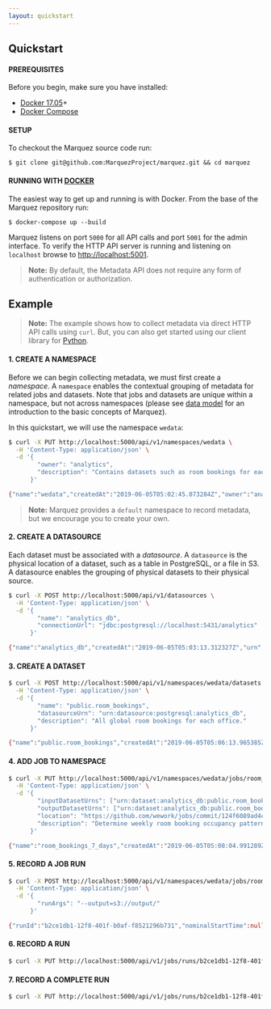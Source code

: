```yaml
---
layout: quickstart
---
```


## Quickstart

#### PREREQUISITES

Before you begin, make sure you have installed:

* [Docker 17.05](https://docs.docker.com/install)+
* [Docker Compose](https://docs.docker.com/compose/install)

#### SETUP

To checkout the Marquez source code run:

```
$ git clone git@github.com:MarquezProject/marquez.git && cd marquez
```

#### RUNNING WITH [DOCKER](https://github.com/MarquezProject/marquez/blob/master/Dockerfile)

The easiest way to get up and running is with Docker. From the base of the Marquez repository run:

```
$ docker-compose up --build
```

Marquez listens on port `5000` for all API calls and port `5001` for the admin interface. To verify the HTTP API server is running and listening on `localhost` browse to [http://localhost:5001](http://localhost:5001).

> **Note:** By default, the Metadata API does not require any form of authentication or authorization.

## Example

> **Note:** The example shows how to collect metadata via direct HTTP API calls using `curl`. But, you can also get started using our client library for [Python](https://github.com/MarquezProject/marquez-python).

#### 1. CREATE A NAMESPACE

Before we can begin collecting metadata, we must first create a _namespace_. A `namespace` enables the contextual grouping of metadata for related jobs and datasets. Note that jobs and datasets are unique within a namespace, but not across namespaces (please see [data model](https://marquezproject.github.io/marquez/#data-model) for an introduction to the basic concepts of Marquez).

In this quickstart, we will use the namespace `wedata`:

```bash
$ curl -X PUT http://localhost:5000/api/v1/namespaces/wedata \
  -H 'Content-Type: application/json' \
  -d '{
        "owner": "analytics",
        "description": "Contains datasets such as room bookings for each office."
      }'

{"name":"wedata","createdAt":"2019-06-05T05:02:45.073284Z","owner":"analytics","description":"Contains datasets such as room bookings for each office."}
```

> **Note:** Marquez provides a `default` namespace to record metadata, but we encourage you to create your own.

#### 2. CREATE A DATASOURCE

Each dataset must be associated with a _datasource_. A `datasource` is the physical location of a dataset, such as a table in PostgreSQL, or a file in S3. A datasource enables the grouping of physical datasets to their physical source.

```bash
$ curl -X POST http://localhost:5000/api/v1/datasources \
  -H 'Content-Type: application/json' \
  -d '{
        "name": "analytics_db",
        "connectionUrl": "jdbc:postgresql://localhost:5431/analytics"
      }'  

{"name":"analytics_db","createdAt":"2019-06-05T05:03:13.312327Z","urn":"urn:datasource:postgresql:analytics_db","connectionUrl":"jdbc:postgresql://localhost:5431/analytics"}
```

#### 3. CREATE A DATASET

```bash
$ curl -X POST http://localhost:5000/api/v1/namespaces/wedata/datasets \
  -H 'Content-Type: application/json' \
  -d '{ 
        "name": "public.room_bookings",
        "datasourceUrn": "urn:datasource:postgresql:analytics_db",
        "description": "All global room bookings for each office."
      }'

{"name":"public.room_bookings","createdAt":"2019-06-05T05:06:13.965385Z","urn":"urn:dataset:analytics_db:public.room_bookings","datasourceUrn":"urn:datasource:postgresql:analytics_db","description":"All global room bookings for each office."}
```

#### 4. ADD JOB TO NAMESPACE

```bash
$ curl -X PUT http://localhost:5000/api/v1/namespaces/wedata/jobs/room_bookings_7_days \
  -H 'Content-Type: application/json' \
  -d '{
        "inputDatasetUrns": ["urn:dataset:analytics_db:public.room_bookings"],
        "outputDatasetUrns": ["urn:dataset:analytics_db:public.room_bookings_7_days"],
        "location": "https://github.com/wework/jobs/commit/124f6089ad4c5fcbb1d7b33cbb5d3a9521c5d32c",
        "description": "Determine weekly room booking occupancy patterns."
      }'

{"name":"room_bookings_7_days","createdAt":"2019-06-05T05:08:04.991289Z","updatedAt":"2019-06-05T05:08:04.991289Z","inputDatasetUrns":["urn:dataset:analytics_db:public.room_bookings"],"outputDatasetUrns":["urn:dataset:analytics_db:public.room_bookings_7_days"],"location":"https://github.com/wework/jobs/commit/124f6089ad4c5fcbb1d7b33cbb5d3a9521c5d32c","description":"Determine weekly room booking occupancy patterns."}
```

#### 5. RECORD A JOB RUN

```bash
$ curl -X POST http://localhost:5000/api/v1/namespaces/wedata/jobs/room_bookings_7_days/runs \
  -H 'Content-Type: application/json' \
  -d '{
        "runArgs": "--output=s3://output/"
      }'

{"runId":"b2ce1db1-12f8-401f-b0af-f8521296b731","nominalStartTime":null,"nominalEndTime":null,"runArgs":"--output=s3://output/","runState":"NEW"}
```

#### 6. RECORD A RUN

```bash
$ curl -X PUT http://localhost:5000/api/v1/jobs/runs/b2ce1db1-12f8-401f-b0af-f8521296b731/run
```

#### 7. RECORD A COMPLETE RUN

```bash
$ curl -X PUT http://localhost:5000/api/v1/jobs/runs/b2ce1db1-12f8-401f-b0af-f8521296b731/complete
```
